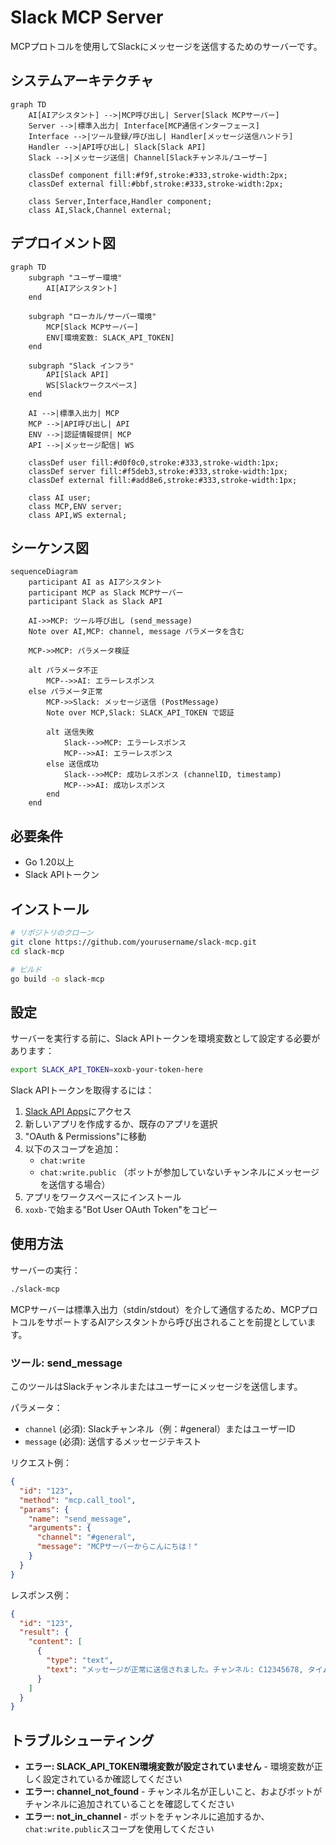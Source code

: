 # Slack MCP Server

MCPプロトコルを使用してSlackにメッセージを送信するためのサーバーです。

## システムアーキテクチャ

```mermaid
graph TD
    AI[AIアシスタント] -->|MCP呼び出し| Server[Slack MCPサーバー]
    Server -->|標準入出力| Interface[MCP通信インターフェース]
    Interface -->|ツール登録/呼び出し| Handler[メッセージ送信ハンドラ]
    Handler -->|API呼び出し| Slack[Slack API]
    Slack -->|メッセージ送信| Channel[Slackチャンネル/ユーザー]
    
    classDef component fill:#f9f,stroke:#333,stroke-width:2px;
    classDef external fill:#bbf,stroke:#333,stroke-width:2px;
    
    class Server,Interface,Handler component;
    class AI,Slack,Channel external;
```

## デプロイメント図

```mermaid
graph TD
    subgraph "ユーザー環境"
        AI[AIアシスタント]
    end
    
    subgraph "ローカル/サーバー環境"
        MCP[Slack MCPサーバー]
        ENV[環境変数: SLACK_API_TOKEN]
    end
    
    subgraph "Slack インフラ"
        API[Slack API]
        WS[Slackワークスペース]
    end
    
    AI -->|標準入出力| MCP
    MCP -->|API呼び出し| API
    ENV -->|認証情報提供| MCP
    API -->|メッセージ配信| WS
    
    classDef user fill:#d0f0c0,stroke:#333,stroke-width:1px;
    classDef server fill:#f5deb3,stroke:#333,stroke-width:1px;
    classDef external fill:#add8e6,stroke:#333,stroke-width:1px;
    
    class AI user;
    class MCP,ENV server;
    class API,WS external;
```

## シーケンス図

```mermaid
sequenceDiagram
    participant AI as AIアシスタント
    participant MCP as Slack MCPサーバー
    participant Slack as Slack API
    
    AI->>MCP: ツール呼び出し (send_message)
    Note over AI,MCP: channel, message パラメータを含む
    
    MCP->>MCP: パラメータ検証
    
    alt パラメータ不正
        MCP-->>AI: エラーレスポンス
    else パラメータ正常
        MCP->>Slack: メッセージ送信 (PostMessage)
        Note over MCP,Slack: SLACK_API_TOKEN で認証
        
        alt 送信失敗
            Slack-->>MCP: エラーレスポンス
            MCP-->>AI: エラーレスポンス
        else 送信成功
            Slack-->>MCP: 成功レスポンス (channelID, timestamp)
            MCP-->>AI: 成功レスポンス
        end
    end
```

## 必要条件

- Go 1.20以上
- Slack APIトークン

## インストール

```bash
# リポジトリのクローン
git clone https://github.com/yourusername/slack-mcp.git
cd slack-mcp

# ビルド
go build -o slack-mcp
```

## 設定

サーバーを実行する前に、Slack APIトークンを環境変数として設定する必要があります：

```bash
export SLACK_API_TOKEN=xoxb-your-token-here
```

Slack APIトークンを取得するには：
1. [Slack API Apps](https://api.slack.com/apps)にアクセス
2. 新しいアプリを作成するか、既存のアプリを選択
3. "OAuth & Permissions"に移動
4. 以下のスコープを追加：
   - `chat:write`
   - `chat:write.public` （ボットが参加していないチャンネルにメッセージを送信する場合）
5. アプリをワークスペースにインストール
6. `xoxb-`で始まる"Bot User OAuth Token"をコピー

## 使用方法

サーバーの実行：

```bash
./slack-mcp
```

MCPサーバーは標準入出力（stdin/stdout）を介して通信するため、MCPプロトコルをサポートするAIアシスタントから呼び出されることを前提としています。

### ツール: send_message

このツールはSlackチャンネルまたはユーザーにメッセージを送信します。

パラメータ：
- `channel` (必須): Slackチャンネル（例：#general）またはユーザーID
- `message` (必須): 送信するメッセージテキスト

リクエスト例：
```json
{
  "id": "123",
  "method": "mcp.call_tool",
  "params": {
    "name": "send_message",
    "arguments": {
      "channel": "#general",
      "message": "MCPサーバーからこんにちは！"
    }
  }
}
```

レスポンス例：
```json
{
  "id": "123",
  "result": {
    "content": [
      {
        "type": "text",
        "text": "メッセージが正常に送信されました。チャンネル: C12345678, タイムスタンプ: 1647123456.123456"
      }
    ]
  }
}
```

## トラブルシューティング

- **エラー: SLACK_API_TOKEN環境変数が設定されていません** - 環境変数が正しく設定されているか確認してください
- **エラー: channel_not_found** - チャンネル名が正しいこと、およびボットがチャンネルに追加されていることを確認してください
- **エラー: not_in_channel** - ボットをチャンネルに追加するか、`chat:write.public`スコープを使用してください
